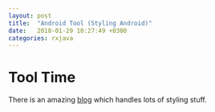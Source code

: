 ```yaml
---
layout: post
title:  "Android Tool (Styling Android)"
date:   2018-01-29 10:27:49 +0300
categories: rxjava
---
```

Tool Time
====================
There is an amazing [blog](https://blog.stylingandroid.com/tool-time-part-1-2/) which handles lots of styling stuff.


